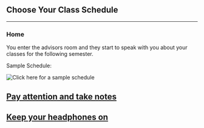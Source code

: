 ## Choose Your Class Schedule
---
### Home

You enter the advisors room and they start to speak with you about your classes for the following semester.

Sample Schedule:

![Click here for a sample schedule](https://images.template.net/wp-content/uploads/2015/04/Student-Class-Schedule.jpg)
## [Pay attention and take notes](Polite/polite.md)
## [Keep your headphones on](Rebel/rebel.md)